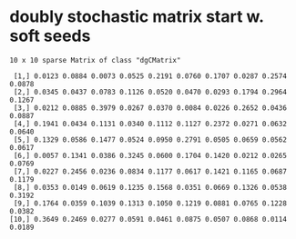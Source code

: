 # doubly stochastic matrix start w. soft seeds

    10 x 10 sparse Matrix of class "dgCMatrix"
                                                                               
     [1,] 0.0123 0.0884 0.0073 0.0525 0.2191 0.0760 0.1707 0.0287 0.2574 0.0878
     [2,] 0.0345 0.0437 0.0783 0.1126 0.0520 0.0470 0.0293 0.1794 0.2964 0.1267
     [3,] 0.0212 0.0885 0.3979 0.0267 0.0370 0.0084 0.0226 0.2652 0.0436 0.0887
     [4,] 0.1941 0.0434 0.1131 0.0340 0.1112 0.1127 0.2372 0.0271 0.0632 0.0640
     [5,] 0.1329 0.0586 0.1477 0.0524 0.0950 0.2791 0.0505 0.0659 0.0562 0.0617
     [6,] 0.0057 0.1341 0.0386 0.3245 0.0600 0.1704 0.1420 0.0212 0.0265 0.0769
     [7,] 0.0227 0.2456 0.0236 0.0834 0.1177 0.0617 0.1421 0.1165 0.0687 0.1179
     [8,] 0.0353 0.0149 0.0619 0.1235 0.1568 0.0351 0.0669 0.1326 0.0538 0.3192
     [9,] 0.1764 0.0359 0.1039 0.1313 0.1050 0.1219 0.0881 0.0765 0.1228 0.0382
    [10,] 0.3649 0.2469 0.0277 0.0591 0.0461 0.0875 0.0507 0.0868 0.0114 0.0189

